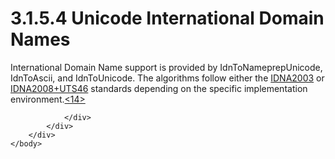 <html dir="LTR" xmlns:mshelp="http://msdn.microsoft.com/mshelp" xmlns:ddue="http://ddue.schemas.microsoft.com/authoring/2003/5" xmlns:xlink="http://www.w3.org/1999/xlink" xmlns:tool="http://www.microsoft.com/tooltip">
    <head>
        <meta http-equiv="Content-Type" content="text/html; CHARSET=utf-8"></meta>
        <meta name="save" content="history"></meta>
        <title>3.1.5.4 Unicode International Domain Names</title>
        <xml>
            <mshelp:toctitle title="3.1.5.4 Unicode International Domain Names"></mshelp:toctitle>
            <mshelp:rltitle title="[MS-UCODEREF]: Unicode International Domain Names"></mshelp:rltitle>
            <mshelp:keyword index="A" term="7d326d1d-cf6d-4ca3-b175-b6f15ae1d102"></mshelp:keyword>
            <mshelp:attr name="DCSext.ContentType" value="open specification"></mshelp:attr>
            <mshelp:attr name="AssetID" value="7d326d1d-cf6d-4ca3-b175-b6f15ae1d102"></mshelp:attr>
            <mshelp:attr name="TopicType" value="kbRef"></mshelp:attr>
            <mshelp:attr name="DCSext.Title" value="[MS-UCODEREF]: Unicode International Domain Names" />
        </xml>
    </head>
    <body>
        <div id="header">
            <h1 class="heading">3.1.5.4 Unicode International Domain Names</h1>
        </div>
        <div id="mainSection">
            <div id="mainBody">
                <div id="allHistory" class="saveHistory"></div>
                <div id="sectionSection0" class="section" name="collapseableSection">
                    

<p>International Domain Name support is provided by
IdnToNameprepUnicode, IdnToAscii, and IdnToUnicode. The algorithms follow
either the <a href="484e8ed3-152b-4300-9527-7efade6d6491.md#gt_317d6274-96a4-4e70-bb5b-f48bcc5c13a2">IDNA2003</a> or <a href="484e8ed3-152b-4300-9527-7efade6d6491.md#gt_e13de1ef-405f-4d67-9a0c-98366eeac0d2">IDNA2008+UTS46</a> standards
depending on the specific implementation environment.<a id="Appendix_A_Target_14"></a><a href="a6d86942-eaf6-44c6-8afd-1603b3f4f0aa.md#Appendix_A_14" aria-label="Product behavior note 14">&lt;14&gt;</a></p>


                </div>
            </div>
        </div>
    </body>
</html>